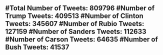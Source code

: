 #Total Number of Tweets: 809796 
#Number of Trump Tweets: 409513
#Number of Clinton Tweets: 345607
#Number of Rubio Tweets: 127159
#Number of Sanders Tweets: 112633
#Number of Carson Tweets: 64635
#Number of Bush Tweets: 41537
---
